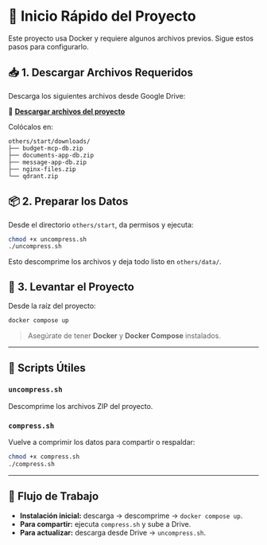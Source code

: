 # 🚀 Inicio Rápido del Proyecto

Este proyecto usa Docker y requiere algunos archivos previos. Sigue estos pasos para configurarlo.

## 📥 1. Descargar Archivos Requeridos

Descarga los siguientes archivos desde Google Drive:

🔗 [**Descargar archivos del proyecto**](https://drive.google.com/drive/u/1/folders/1RmbKJQyo1lSOLUPrcShYDwktmmu1OLp2)

Colócalos en:

```
others/start/downloads/
├── budget-mcp-db.zip
├── documents-app-db.zip
├── message-app-db.zip
├── nginx-files.zip
└── qdrant.zip
```

## 📦 2. Preparar los Datos

Desde el directorio `others/start`, da permisos y ejecuta:

```bash
chmod +x uncompress.sh
./uncompress.sh
```

Esto descomprime los archivos y deja todo listo en `others/data/`.

## 🐳 3. Levantar el Proyecto

Desde la raíz del proyecto:

```bash
docker compose up
```

> Asegúrate de tener **Docker** y **Docker Compose** instalados.

---

## 🧰 Scripts Útiles

### `uncompress.sh`

Descomprime los archivos ZIP del proyecto.

### `compress.sh`

Vuelve a comprimir los datos para compartir o respaldar:

```bash
chmod +x compress.sh
./compress.sh
```

---

## 🔄 Flujo de Trabajo

- **Instalación inicial:** descarga → descomprime → `docker compose up`.
- **Para compartir:** ejecuta `compress.sh` y sube a Drive.
- **Para actualizar:** descarga desde Drive → `uncompress.sh`.
